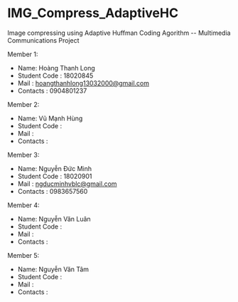 # IMG_Compress_AdaptiveHC
Image compressing using Adaptive Huffman Coding Agorithm -- Multimedia Communications Project

Member 1:
 + Name: Hoàng Thanh Long 
 + Student Code : 18020845 
 + Mail : hoangthanhlong13032000@gmail.com 
 + Contacts : 0904801237
 
Member 2:
 + Name: Vũ Mạnh Hùng
 + Student Code :  
 + Mail :  
 + Contacts :
 
Member 3:
 + Name: Nguyễn Đức Minh
 + Student Code : 18020901
 + Mail : ngducminhvblc@gmail.com
 + Contacts : 0983657560
 
Member 4:
 + Name: Nguyễn Văn Luân
 + Student Code :  
 + Mail : 
 + Contacts :
 
Member 5:
 + Name: Nguyễn Văn Tâm
 + Student Code :  
 + Mail : 
 + Contacts : 
